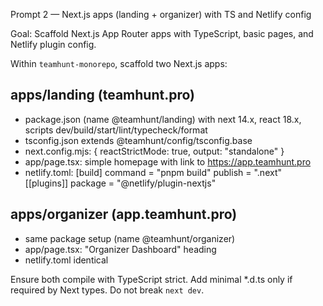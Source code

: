 Prompt 2 — Next.js apps (landing + organizer) with TS and Netlify config

Goal: Scaffold Next.js App Router apps with TypeScript, basic pages, and Netlify plugin config.

Within `teamhunt-monorepo`, scaffold two Next.js apps:

## apps/landing (teamhunt.pro)
- package.json (name @teamhunt/landing) with next 14.x, react 18.x, scripts dev/build/start/lint/typecheck/format
- tsconfig.json extends @teamhunt/config/tsconfig.base
- next.config.mjs: { reactStrictMode: true, output: "standalone" }
- app/page.tsx: simple homepage with link to https://app.teamhunt.pro
- netlify.toml:
  [build]
    command = "pnpm build"
    publish = ".next"
  [[plugins]]
    package = "@netlify/plugin-nextjs"

## apps/organizer (app.teamhunt.pro)
- same package setup (name @teamhunt/organizer)
- app/page.tsx: "Organizer Dashboard" heading
- netlify.toml identical

Ensure both compile with TypeScript strict. Add minimal *.d.ts only if required by Next types. Do not break `next dev`.
